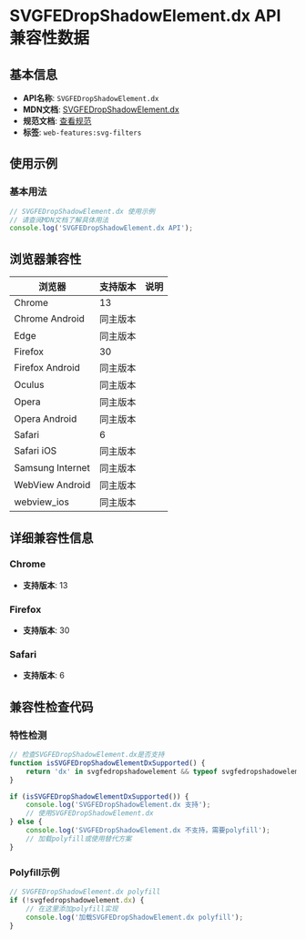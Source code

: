 # SVGFEDropShadowElement.dx API 兼容性数据

## 基本信息

- **API名称**: `SVGFEDropShadowElement.dx`
- **MDN文档**: [SVGFEDropShadowElement.dx](https://developer.mozilla.org/docs/Web/API/SVGFEDropShadowElement/dx)
- **规范文档**: [查看规范](https://drafts.fxtf.org/filter-effects/#dom-svgfedropshadowelement-dx)
- **标签**: `web-features:svg-filters`

## 使用示例

### 基本用法

```javascript
// SVGFEDropShadowElement.dx 使用示例
// 请查阅MDN文档了解具体用法
console.log('SVGFEDropShadowElement.dx API');
```

## 浏览器兼容性

| 浏览器 | 支持版本 | 说明 |
|--------|----------|------|
| Chrome | 13 |  |
| Chrome Android | 同主版本 |  |
| Edge | 同主版本 |  |
| Firefox | 30 |  |
| Firefox Android | 同主版本 |  |
| Oculus | 同主版本 |  |
| Opera | 同主版本 |  |
| Opera Android | 同主版本 |  |
| Safari | 6 |  |
| Safari iOS | 同主版本 |  |
| Samsung Internet | 同主版本 |  |
| WebView Android | 同主版本 |  |
| webview_ios | 同主版本 |  |

## 详细兼容性信息

### Chrome

- **支持版本**: 13

### Firefox

- **支持版本**: 30

### Safari

- **支持版本**: 6

## 兼容性检查代码

### 特性检测

```javascript
// 检查SVGFEDropShadowElement.dx是否支持
function isSVGFEDropShadowElementDxSupported() {
    return 'dx' in svgfedropshadowelement && typeof svgfedropshadowelement.dx === 'function';
}

if (isSVGFEDropShadowElementDxSupported()) {
    console.log('SVGFEDropShadowElement.dx 支持');
    // 使用SVGFEDropShadowElement.dx
} else {
    console.log('SVGFEDropShadowElement.dx 不支持，需要polyfill');
    // 加载polyfill或使用替代方案
}
```

### Polyfill示例

```javascript
// SVGFEDropShadowElement.dx polyfill
if (!svgfedropshadowelement.dx) {
    // 在这里添加polyfill实现
    console.log('加载SVGFEDropShadowElement.dx polyfill');
}
```

